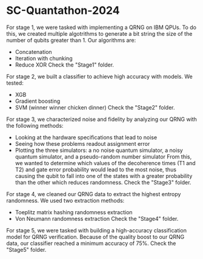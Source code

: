 # SC-Quantathon-2024
For stage 1, we were tasked with implementing a QRNG on IBM QPUs. To do this, we created multiple algotrithms to generate a bit string the size of the number of qubits greater than 1. Our algorithms are:
- Concatenation
- Iteration with chunking
- Reduce XOR
Check the "Stage1" folder.

For stage 2, we built a classifier to achieve high accuracy with models. We tested:
- XGB
- Gradient boosting
- SVM (winner winner chicken dinner)
Check the "Stage2" folder.

For stage 3, we characterized noise and fidelity by analyzing our QRNG with the following methods: 
- Looking at the hardware specifications that lead to noise 
- Seeing how these problems readout assignment error
- Plotting the three simulators: a no noise quantum simulator, a noisy quantum simulator, and a pseudo-random number simulator
From this, we wanted to determine which values of the decoherence times (T1 and T2) and gate error probability would lead to the most noise, thus causing the qubit to fall into one of the states with a greater probability than the other which reduces randomness.
Check the "Stage3" folder.

For stage 4, we cleaned our QRNG data to extract the highest entropy randomness. We used two extraction methods:
- Toeplitz matrix hashing randomness extraction
- Von Neumann randomness extraction
Check the "Stage4" folder.

For stage 5, we were tasked with building a high-accuracy classification model for QRNG verification. Because of the quality boost to our QRNG data, our classifier reached a minimum accuracy of 75%.
Check the "Stage5" folder.
